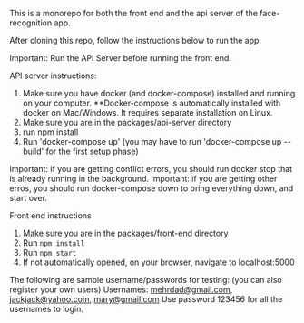 This is a monorepo for both the front end and the api server of the face-recognition app.

After cloning this repo, follow the instructions below to run the app.

Important: Run the API Server before running the front end.

API server instructions:
1. Make sure you have docker (and docker-compose) installed and running on your computer.
   **Docker-compose is automatically installed with docker on Mac/Windows. It requires separate installation on Linux.
2. Make sure you are in the packages/api-server directory
3. run npm install
4. Run 'docker-compose up' (you may have to run 'docker-compose up --build' for the first setup phase)

Important: if you are getting conflict errors, you should run docker stop <container name> that is already running in the background. 
Important: if you are getting other erros, you should run docker-compose down to bring everything down, and start over.

Front end instructions
1. Make sure you are in the packages/front-end directory
2. Run `npm install`
3. Run `npm start`
4. If not automatically opened, on your browser, navigate to localhost:5000

The following are sample username/passwords for testing: (you can also register your own users)
Usernames: mehrdad@gmail.com, jackjack@yahoo.com, mary@gmail.com
Use password 123456 for all the usernames to login.
